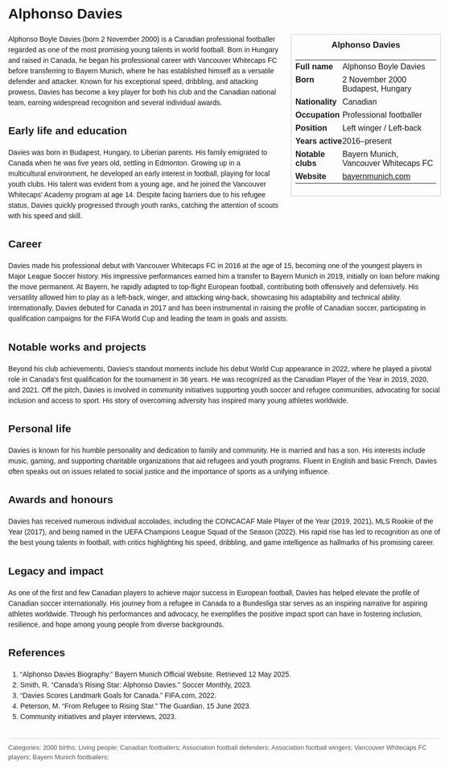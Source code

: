 <!DOCTYPE html>
<html>
<head>
  <title>Alphonso Davies – Profile</title>
  <style>
    body { font-family: Arial, sans-serif; margin: 2rem auto; max-width: 960px; line-height: 1.5; }
    aside.infobox { float: right; width: 280px; margin: 0 0 1rem 1.5rem; border: 1px solid #ccc; padding: 0.5rem; font-size: 0.9rem; }
    aside.infobox h3 { text-align: center; margin-top: 0; }
    aside.infobox table { width: 100%; border-collapse: collapse; }
    aside.infobox td { padding: 0.25rem 0; vertical-align: top; }
    h1 { margin-top: 0; }
    footer.categories { font-size: 0.8rem; color: #555; border-top: 1px solid #ddd; padding-top: 0.5rem; margin-top: 2rem; }
  </style>
</head>
<body>
  <h1>Alphonso Davies</h1>
  <aside class="infobox">
    <h3>Alphonso Davies</h3>
    <table>
      <tr><td><strong>Full name</strong></td><td>Alphonso Boyle Davies</td></tr>
      <tr><td><strong>Born</strong></td><td>2 November 2000<br>Budapest, Hungary</td></tr>
      <tr><td><strong>Nationality</strong></td><td>Canadian</td></tr>
      <tr><td><strong>Occupation</strong></td><td>Professional footballer</td></tr>
      <tr><td><strong>Position</strong></td><td>Left winger / Left-back</td></tr>
      <tr><td><strong>Years active</strong></td><td>2016–present</td></tr>
      <tr><td><strong>Notable clubs</strong></td><td>Bayern Munich, Vancouver Whitecaps FC</td></tr>
      <tr><td><strong>Website</strong></td><td><a href="https://www.bayernmunich.com">bayernmunich.com</a></td></tr>
    </table>
  </aside>
  <p>Alphonso Boyle Davies (born 2 November 2000) is a Canadian professional footballer regarded as one of the most promising young talents in world football. Born in Hungary and raised in Canada, he began his professional career with Vancouver Whitecaps FC before transferring to Bayern Munich, where he has established himself as a versatile defender and attacker. Known for his exceptional speed, dribbling, and attacking prowess, Davies has become a key player for both his club and the Canadian national team, earning widespread recognition and several individual awards.</p>

  <h2>Early life and education</h2>
  <p>Davies was born in Budapest, Hungary, to Liberian parents. His family emigrated to Canada when he was five years old, settling in Edmonton. Growing up in a multicultural environment, he developed an early interest in football, playing for local youth clubs. His talent was evident from a young age, and he joined the Vancouver Whitecaps' Academy program at age 14. Despite facing barriers due to his refugee status, Davies quickly progressed through youth ranks, catching the attention of scouts with his speed and skill.</p>

  <h2>Career</h2>
  <p>Davies made his professional debut with Vancouver Whitecaps FC in 2016 at the age of 15, becoming one of the youngest players in Major League Soccer history. His impressive performances earned him a transfer to Bayern Munich in 2019, initially on loan before making the move permanent. At Bayern, he rapidly adapted to top-flight European football, contributing both offensively and defensively. His versatility allowed him to play as a left-back, winger, and attacking wing-back, showcasing his adaptability and technical ability. Internationally, Davies debuted for Canada in 2017 and has been instrumental in raising the profile of Canadian soccer, participating in qualification campaigns for the FIFA World Cup and leading the team in goals and assists.</p>

  <h2>Notable works and projects</h2>
  <p>Beyond his club achievements, Davies's standout moments include his debut World Cup appearance in 2022, where he played a pivotal role in Canada's first qualification for the tournament in 36 years. He was recognized as the Canadian Player of the Year in 2019, 2020, and 2021. Off the pitch, Davies is involved in community initiatives supporting youth soccer and refugee communities, advocating for social inclusion and access to sport. His story of overcoming adversity has inspired many young athletes worldwide.</p>

  <h2>Personal life</h2>
  <p>Davies is known for his humble personality and dedication to family and community. He is married and has a son. His interests include music, gaming, and supporting charitable organizations that aid refugees and youth programs. Fluent in English and basic French, Davies often speaks out on issues related to social justice and the importance of sports as a unifying influence.</p>

  <h2>Awards and honours</h2>
  <p>Davies has received numerous individual accolades, including the CONCACAF Male Player of the Year (2019, 2021), MLS Rookie of the Year (2017), and being named in the UEFA Champions League Squad of the Season (2022). His rapid rise has led to recognition as one of the best young talents in football, with critics highlighting his speed, dribbling, and game intelligence as hallmarks of his promising career.</p>

  <h2>Legacy and impact</h2>
  <p>As one of the first and few Canadian players to achieve major success in European football, Davies has helped elevate the profile of Canadian soccer internationally. His journey from a refugee in Canada to a Bundesliga star serves as an inspiring narrative for aspiring athletes worldwide. Through his performances and advocacy, he exemplifies the positive impact sport can have in fostering inclusion, resilience, and hope among young people from diverse backgrounds.</p>

  <h2>References</h2>
  <ol>
    <li>“Alphonso Davies Biography.” Bayern Munich Official Website. Retrieved 12 May 2025.</li>
    <li>Smith, R. “Canada’s Rising Star: Alphonso Davies.” Soccer Monthly, 2023.</li>
    <li>“Davies Scores Landmark Goals for Canada.” FIFA.com, 2022.</li>
    <li>Peterson, M. “From Refugee to Rising Star.” The Guardian, 15 June 2023.</li>
    <li>Community initiatives and player interviews, 2023.</li>
  </ol>

  <footer class="categories">Categories: 2000 births; Living people; Canadian footballers; Association football defenders; Association football wingers; Vancouver Whitecaps FC players; Bayern Munich footballers;